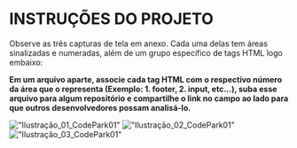 # INSTRUÇÕES DO PROJETO

Observe as três capturas de tela em anexo. Cada uma delas tem áreas sinalizadas e numeradas, além de um grupo específico de tags HTML logo embaixo:

**Em um arquivo aparte, associe cada tag HTML com o respectivo número da área que o representa (Exemplo: 1. footer, 2. input, etc...), suba esse arquivo para algum repositório e compartilhe o link no campo ao lado para que outros desenvolvedores possam analisá-lo.**

!["Ilustração_01_CodePark01"](https://1drv.ms/i/s!AkkzAsjFW-JmojkO7a9C34jrMsCn?e=G8vfgt)
!["Ilustração_02_CodePark01"](https://1drv.ms/i/s!AkkzAsjFW-Jmoj4Sgu7vfedvYgmx?e=Kpbp3i)
!["Ilustração_03_CodePark01"](https://1drv.ms/i/s!AkkzAsjFW-Jmoj8bUXpOIirSbGBS?e=XVEaSA)